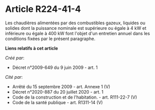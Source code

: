 # Article R224-41-4

Les chaudières alimentées par des combustibles gazeux, liquides ou solides dont  la puissance nominale est supérieure ou
égale à 4 kW et inférieure ou égale à  400 kW font l'objet d'un entretien annuel dans les conditions fixées par le  présent
paragraphe.

**Liens relatifs à cet article**

_Créé par_:

  - Décret n°2009-649 du 9 juin 2009 - art. 1

_Cité par_:

  - Arrêté du 15 septembre 2009 - art. Annexe 1 (V)
  - Décret n°2020-887 du 20 juillet 2020 - art. 1
  - Code de la construction et de l'habitation. - art. R111-22-7 (V)
  - Code de la santé publique - art. R1311-14 (V)
